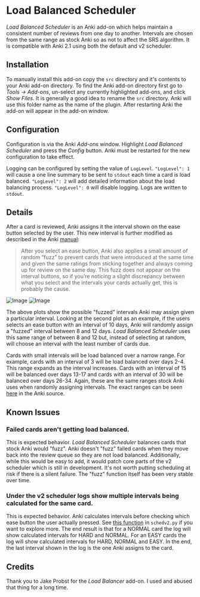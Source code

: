 # Load Balanced Scheduler

*Load Balanced Scheduler* is an Anki add-on which helps maintain a consistent number of reviews from one day to another.  Intervals are chosen from the same range as stock Anki so as not to affect the SRS algorithm.  It is compatible with Anki 2.1 using both the default and v2 scheduler.

## Installation

To manually install this add-on copy the `src` directory and it's contents to your Anki add-on directory.  To find the Anki add-on directory first go to *Tools -> Add-ons*, un-select any currently highlighted add-ons, and click *Show Files*.  It is generally a good idea to rename the `src` directory.  Anki will use this folder name as the name of the plugin.  After restarting Anki the add-on will appear in the add-on window.

## Configuration

Configuration is via the Anki *Add-ons* window.  Highlight *Load Balanced Scheduler* and press the *Config* button.  Anki must be restarted for the new configuration to take effect.

Logging can be configured by setting the value of `LogLevel`.  `"LogLevel": 1` will cause a one line summary to be sent to `stdout` each time a card is load balanced.  `"LogLevel": 2` will add detailed information about the load balancing process.  `"LogLevel": 0` will disable logging.  Logs are written to `stdout`.

## Details

After a card is reviewed, Anki assigns it the interval shown on the ease button selected by the user.  This new interval is further modified as described in the Anki [manual](https://apps.ankiweb.net/docs/manual.html#what-spaced-repetition-algorithm-does-anki-use):  

> After you select an ease button, Anki also applies a small amount of random “fuzz” to prevent cards that were introduced at the same time and given the same ratings from sticking together and always coming up for review on the same day. This fuzz does not appear on the interval buttons, so if you’re noticing a slight discrepancy between what you select and the intervals your cards actually get, this is probably the cause.

![Image](https://raw.githubusercontent.com/xquercus/load-balanced-scheduler/master/tools/plot120.png)
![Image](https://raw.githubusercontent.com/xquercus/load-balanced-scheduler/master/tools/plot15.png)

The above plots show the possible "fuzzed" intervals Anki may assign given a particular interval.  Looking at the second plot as an example, if the users selects an ease button with an interval of 10 days, Anki will randomly assign a "fuzzed" interval between 8 and 12 days.  *Load Balanced Scheduler* uses this same range of between 8 and 12 but, instead of selecting at random, will choose an interval with the least number of cards due.

Cards with small intervals will be load balanced over a narrow range.  For example, cards with an interval of 3 will be load balanced over days 2-4.  This range expands as the interval increases.  Cards with an interval of 15 will be balanced over days 13-17 and cards with an interval of 30 will be balanced over days 26-34.  Again, these are the same ranges stock Anki uses when randomly assigning intervals.  The exact ranges can be seen [here](https://github.com/dae/anki/blob/b5785f7ec8b3f95f88ba63cc43f9ee7ce829241a/anki/schedv2.py#L921-L934) in the Anki source.

## Known Issues

### Failed cards aren't getting load balanced.

This is expected behavior.  *Load Balanced Scheduler* balances cards that stock Anki would "fuzz".  Anki doesn't "fuzz" failed cards when they move back into the review queue so they are not load balanced. Additionally, while this would be easy to add, it would patch core parts of the v2 scheduler which is still in development.  It's not worth putting scheduling at risk if there is a silent failure.  The "fuzz" function itself has been very stable over time.

### Under the v2 scheduler logs show multiple intervals being calculated for the same card.

This is expected behavior. Anki calculates intervals before checking which ease button the user actually pressed.  See [this function](https://github.com/dae/anki/blob/b5785f7ec8b3f95f88ba63cc43f9ee7ce829241a/anki/schedv2.py#L895-L915) in `schedv2.py` if you want to explore more.  The end result is that for a NORMAL card the log will show calculated intervals for HARD and NORMAL.  For an EASY cards the log will show calculated intervals for HARD, NORMAL and EASY. In the end, the last interval shown in the log is the one Anki assigns to the card.   

## Credits
    
Thank you to Jake Probst for the *Load Balancer* add-on. I used and abused that thing for a long time. 

